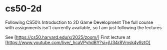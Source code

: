 # cs50-2d
Following CS50’s Introduction to 2D Game Development
The full course with assignments isn't currently available, so I am just following the lectures

See [https://cs50.harvard.edu/x/2025/zoom/]
First lecture at [https://www.youtube.com/live/_hcaVPyhdBY?si=jU34r8Vmsk4y9ztO]